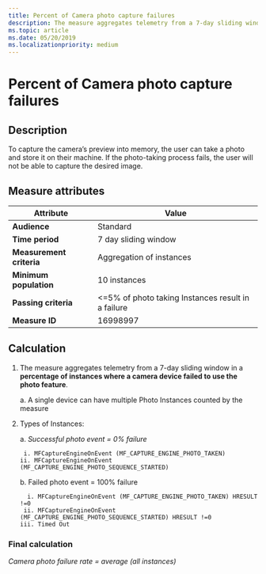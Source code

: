 ```yaml
---
title: Percent of Camera photo capture failures
description: The measure aggregates telemetry from a 7-day sliding window in a percentage of instances where a camera device failed to use the photo feature
ms.topic: article
ms.date: 05/20/2019
ms.localizationpriority: medium
---
```


# Percent of Camera photo capture failures

## Description

To capture the camera’s preview into memory, the user can take a photo and store it on their machine. If the photo-taking process fails, the user will not be able to capture the desired image.

## Measure attributes

|Attribute|Value|
|----|----|
|**Audience**|Standard|
|**Time period**|7 day sliding window|
|**Measurement criteria**|Aggregation of instances|
|**Minimum population**|10 instances|
|**Passing criteria**|<=5% of photo taking Instances result in a failure|
|**Measure ID**|16998997|

## Calculation

1. The measure aggregates telemetry from a 7-day sliding window in a **percentage of instances where a camera device failed to use the photo feature**.

     a. A single device can have multiple Photo Instances counted by the measure
     
2. Types of Instances:

    a. *Successful photo event = 0% failure* 

        i. MFCaptureEngineOnEvent (MF_CAPTURE_ENGINE_PHOTO_TAKEN)
       ii. MFCaptureEngineOnEvent (MF_CAPTURE_ENGINE_PHOTO_SEQUENCE_STARTED)

    b. Failed photo event = 100% failure

         i. MFCaptureEngineOnEvent (MF_CAPTURE_ENGINE_PHOTO_TAKEN) HRESULT !=0
        ii. MFCaptureEngineOnEvent (MF_CAPTURE_ENGINE_PHOTO_SEQUENCE_STARTED) HRESULT !=0
       iii. Timed Out

### Final calculation

*Camera photo failure rate = average (all instances)*